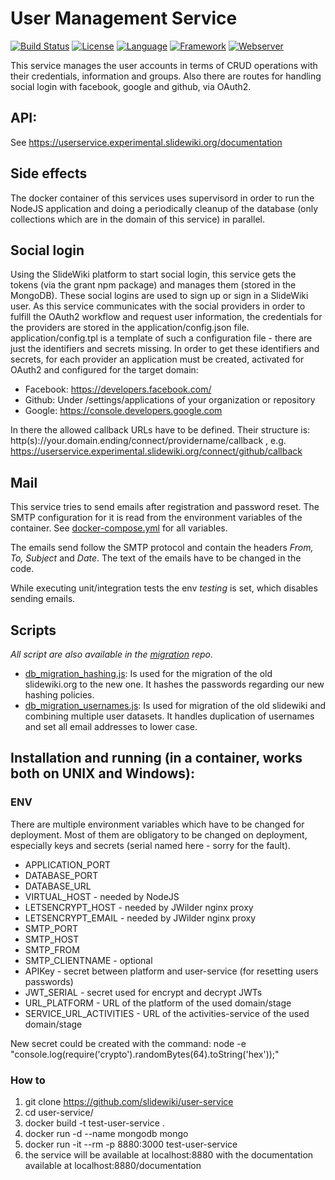 # User Management Service #
[![Build Status](https://travis-ci.org/slidewiki/user-service.svg?branch=master)](https://travis-ci.org/slidewiki/user-service)
[![License](https://img.shields.io/badge/License-MPL%202.0-green.svg)](https://github.com/slidewiki/microservice-template/blob/master/LICENSE)
[![Language](https://img.shields.io/badge/Language-Javascript%20ECMA2015-lightgrey.svg)](https://developer.mozilla.org/en-US/docs/Web/JavaScript)
[![Framework](https://img.shields.io/badge/Framework-NodeJS%206.9-blue.svg)](https://nodejs.org/)
[![Webserver](https://img.shields.io/badge/Webserver-Hapi%2016.4.3-blue.svg)](http://hapijs.com/)

This service manages the user accounts in terms of CRUD operations with their credentials, information and groups.
Also there are routes for handling social login with facebook, google and github, via OAuth2.

## API:

See https://userservice.experimental.slidewiki.org/documentation

## Side effects

The docker container of this services uses supervisord in order to run the NodeJS application and doing a periodically cleanup of the database (only collections which are in the domain of this service) in parallel.

## Social login

Using the SlideWiki platform to start social login, this service gets the tokens (via the grant npm package) and manages them (stored in the MongoDB).
These social logins are used to sign up or sign in a SlideWiki user.
As this service communicates with the social providers in order to fulfill the OAuth2 workflow and request user information, the credentials for the providers are stored in the application/config.json file.
application/config.tpl is a template of such a configuration file - there are just the identifiers and secrets missing.
In order to get these identifiers and secrets, for each provider an application must be created, activated for OAuth2 and configured for the target domain:

* Facebook: https://developers.facebook.com/
* Github: Under /settings/applications of your organization or repository
* Google: https://console.developers.google.com

In there the allowed callback URLs have to be defined.
Their structure is: http(s)://your.domain.ending/connect/providername/callback , e.g. https://userservice.experimental.slidewiki.org/connect/github/callback

## Mail

This service tries to send emails after registration and password reset.
The SMTP configuration for it is read from the environment variables of the container.
See [docker-compose.yml](https://github.com/slidewiki/user-service/blob/master/docker-compose.yml) for all variables.

The emails send follow the SMTP protocol and contain the headers *From, To, Subject* and *Date*.
The text of the emails have to be changed in the code.

While executing unit/integration tests the env *testing* is set, which disables sending emails.

## Scripts

*All script are also available in the [migration](https://github.com/slidewiki/migration) repo.*
* [db_migration_hashing.js](https://github.com/slidewiki/user-service/blob/master/application/db_migration_hashing.js): Is used for the migration of the old slidewiki.org to the new one. It hashes the passwords regarding our new hashing policies.
* [db_migration_usernames.js](https://github.com/slidewiki/user-service/blob/master/application/db_migration_usernames.js): Is used for migration of the old slidewiki and combining multiple user datasets. It handles duplication of usernames and set all email addresses to lower case.

## Installation and running (in a container, works both on UNIX and Windows):

### ENV

There are multiple environment variables which have to be changed for deployment.
Most of them are obligatory to be changed on deployment, especially keys and secrets (serial named here - sorry for the fault).

* APPLICATION_PORT
* DATABASE_PORT
* DATABASE_URL
* VIRTUAL_HOST - needed by NodeJS
* LETSENCRYPT_HOST - needed by JWilder nginx proxy
* LETSENCRYPT_EMAIL - needed by JWilder nginx proxy
* SMTP_PORT
* SMTP_HOST
* SMTP_FROM
* SMTP_CLIENTNAME - optional
* APIKey - secret between platform and user-service (for resetting users passwords)
* JWT_SERIAL - secret used for encrypt and decrypt JWTs
* URL_PLATFORM - URL of the platform of the used domain/stage
* SERVICE_URL_ACTIVITIES - URL of the activities-service of the used domain/stage

New secret could be created with the command:
node -e "console.log(require('crypto').randomBytes(64).toString('hex'));"

### How to

1. git clone https://github.com/slidewiki/user-service
2. cd user-service/
3. docker build -t test-user-service .
4. docker run -d --name mongodb mongo
5. docker run -it --rm -p 8880:3000 test-user-service
6. the service will be available at localhost:8880 with the documentation available at localhost:8880/documentation

